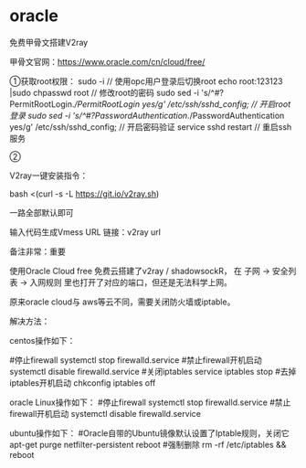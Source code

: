 # oracle
免费甲骨文搭建V2ray

甲骨文官网：https://www.oracle.com/cn/cloud/free/

①获取root权限： sudo -i // 使用opc用户登录后切换root
 echo root:123123 |sudo chpasswd root // 修改root的密码
 sudo sed -i 's/^#\?PermitRootLogin.*/PermitRootLogin yes/g' /etc/ssh/sshd_config; // 开启root登录
 sudo sed -i 's/^#\?PasswordAuthentication.*/PasswordAuthentication yes/g' /etc/ssh/sshd_config; // 开启密码验证
 service sshd restart // 重启ssh服务

② 

V2ray一键安装指令：

bash <(curl -s -L https://git.io/v2ray.sh)


一路全部默认即可

 输入代码生成Vmess URL 链接：v2ray url


备注非常：重要

使用Oracle Cloud free 免费云搭建了v2ray /  shadowsockR， 在 子网 -> 安全列表 -> 入网规则 里也打开了对应的端口，但还是无法科学上网。

原来oracle cloud与 aws等云不同，需要关闭防火墙或iptable。


解决方法：

centos操作如下：

#停止firewall
systemctl stop firewalld.service
#禁止firewall开机启动
systemctl disable firewalld.service
#关闭iptables
service iptables stop
#去掉iptables开机启动
chkconfig iptables off

oracle Linux操作如下：
#停止firewall
systemctl stop firewalld.service
#禁止firewall开机启动
systemctl disable firewalld.service

ubuntu操作如下：
#Oracle自带的Ubuntu镜像默认设置了Iptable规则，关闭它
apt-get purge netfilter-persistent
reboot
#强制删除
rm -rf /etc/iptables && reboot
